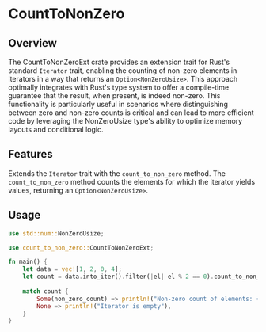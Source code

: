 # CountToNonZero

## Overview
The CountToNonZeroExt crate provides an extension trait for Rust's standard `Iterator` trait, enabling the counting of non-zero elements in iterators in a way that returns an `Option<NonZeroUsize>`. This approach optimally integrates with Rust's type system to offer a compile-time guarantee that the result, when present, is indeed non-zero. This functionality is particularly useful in scenarios where distinguishing between zero and non-zero counts is critical and can lead to more efficient code by leveraging the NonZeroUsize type's ability to optimize memory layouts and conditional logic.

## Features
Extends the `Iterator` trait with the `count_to_non_zero` method.
The `count_to_non_zero` method counts the elements for which the iterator yields values, returning an `Option<NonZeroUsize>`.

## Usage

```rust
use std::num::NonZeroUsize;

use count_to_non_zero::CountToNonZeroExt;

fn main() {
    let data = vec![1, 2, 0, 4];
    let count = data.into_iter().filter(|el| el % 2 == 0).count_to_non_zero();
    
    match count {
        Some(non_zero_count) => println!("Non-zero count of elements: {}", non_zero_count),
        None => println!("Iterator is empty"),
    }
}
```

